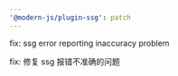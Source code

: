 ```yaml
---
'@modern-js/plugin-ssg': patch
---
```


fix: ssg error reporting inaccuracy problem

fix: 修复 ssg 报错不准确的问题

